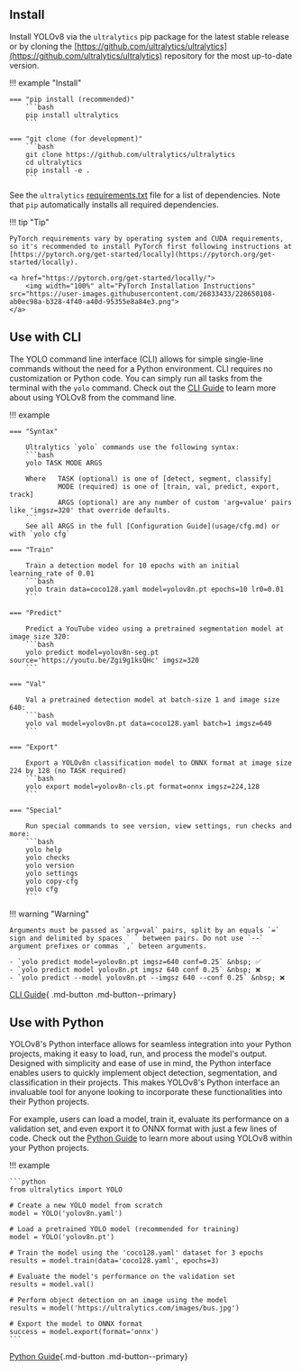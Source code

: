 ## Install

Install YOLOv8 via the `ultralytics` pip package for the latest stable release or by cloning
the [https://github.com/ultralytics/ultralytics](https://github.com/ultralytics/ultralytics) repository for the most
up-to-date version.

!!! example "Install"

    === "pip install (recommended)"
        ```bash
        pip install ultralytics
        ```

    === "git clone (for development)"
        ```bash
        git clone https://github.com/ultralytics/ultralytics
        cd ultralytics
        pip install -e .
        ```

See the `ultralytics` [requirements.txt](https://github.com/ultralytics/ultralytics/blob/main/requirements.txt) file for a list of dependencies. Note that `pip` automatically installs all required dependencies.

!!! tip "Tip"

    PyTorch requirements vary by operating system and CUDA requirements, so it's recommended to install PyTorch first following instructions at [https://pytorch.org/get-started/locally](https://pytorch.org/get-started/locally).

    <a href="https://pytorch.org/get-started/locally/">
        <img width="100%" alt="PyTorch Installation Instructions" src="https://user-images.githubusercontent.com/26833433/228650108-ab0ec98a-b328-4f40-a40d-95355e8a84e3.png">
    </a>


## Use with CLI

The YOLO command line interface (CLI) allows for simple single-line commands without the need for a Python environment.
CLI requires no customization or Python code. You can simply run all tasks from the terminal with the `yolo` command. Check out the [CLI Guide](usage/cli.md) to learn more about using YOLOv8 from the command line.


!!! example

    === "Syntax"

        Ultralytics `yolo` commands use the following syntax:
        ```bash
        yolo TASK MODE ARGS

        Where   TASK (optional) is one of [detect, segment, classify]
                MODE (required) is one of [train, val, predict, export, track]
                ARGS (optional) are any number of custom 'arg=value' pairs like 'imgsz=320' that override defaults.
        ```
        See all ARGS in the full [Configuration Guide](usage/cfg.md) or with `yolo cfg`

    === "Train"

        Train a detection model for 10 epochs with an initial learning_rate of 0.01
        ```bash
        yolo train data=coco128.yaml model=yolov8n.pt epochs=10 lr0=0.01
        ```

    === "Predict"

        Predict a YouTube video using a pretrained segmentation model at image size 320:
        ```bash
        yolo predict model=yolov8n-seg.pt source='https://youtu.be/Zgi9g1ksQHc' imgsz=320
        ```

    === "Val"

        Val a pretrained detection model at batch-size 1 and image size 640:
        ```bash
        yolo val model=yolov8n.pt data=coco128.yaml batch=1 imgsz=640
        ```

    === "Export"

        Export a YOLOv8n classification model to ONNX format at image size 224 by 128 (no TASK required)
        ```bash
        yolo export model=yolov8n-cls.pt format=onnx imgsz=224,128
        ```

    === "Special"

        Run special commands to see version, view settings, run checks and more:
        ```bash
        yolo help
        yolo checks
        yolo version
        yolo settings
        yolo copy-cfg
        yolo cfg
        ```


!!! warning "Warning"

    Arguments must be passed as `arg=val` pairs, split by an equals `=` sign and delimited by spaces ` ` between pairs. Do not use `--` argument prefixes or commas `,` beteen arguments.

    - `yolo predict model=yolov8n.pt imgsz=640 conf=0.25` &nbsp; ✅
    - `yolo predict model yolov8n.pt imgsz 640 conf 0.25` &nbsp; ❌
    - `yolo predict --model yolov8n.pt --imgsz 640 --conf 0.25` &nbsp; ❌

[CLI Guide](usage/cli.md){ .md-button .md-button--primary}

## Use with Python

YOLOv8's Python interface allows for seamless integration into your Python projects, making it easy to load, run, and process the model's output. Designed with simplicity and ease of use in mind, the Python interface enables users to quickly implement object detection, segmentation, and classification in their projects. This makes YOLOv8's Python interface an invaluable tool for anyone looking to incorporate these functionalities into their Python projects.

For example, users can load a model, train it, evaluate its performance on a validation set, and even export it to ONNX format with just a few lines of code. Check out the [Python Guide](usage/python.md) to learn more about using YOLOv8 within your Python projects.

!!! example

    ```python
    from ultralytics import YOLO
    
    # Create a new YOLO model from scratch
    model = YOLO('yolov8n.yaml')
    
    # Load a pretrained YOLO model (recommended for training)
    model = YOLO('yolov8n.pt')
    
    # Train the model using the 'coco128.yaml' dataset for 3 epochs
    results = model.train(data='coco128.yaml', epochs=3)
    
    # Evaluate the model's performance on the validation set
    results = model.val()
    
    # Perform object detection on an image using the model
    results = model('https://ultralytics.com/images/bus.jpg')
    
    # Export the model to ONNX format
    success = model.export(format='onnx')
    ```

[Python Guide](usage/python.md){.md-button .md-button--primary}
